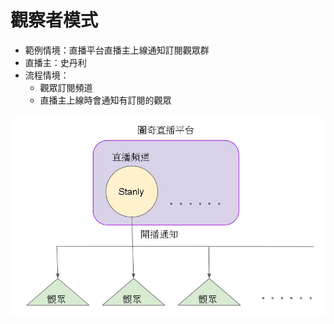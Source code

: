 # 觀察者模式
* 範例情境：直播平台直播主上線通知訂閱觀眾群
* 直播主：史丹利
* 流程情境：
    * 觀眾訂閱頻道
    * 直播主上線時會通知有訂閱的觀眾

![流程圖](Img/flow.jpg)